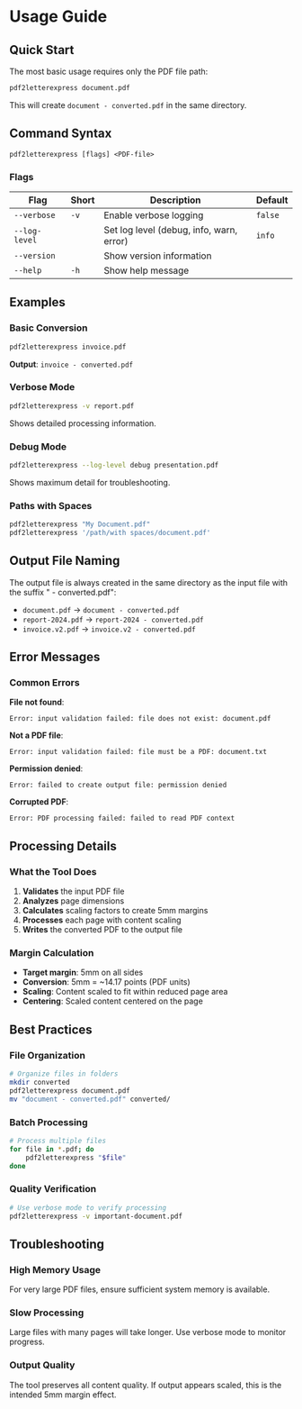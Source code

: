# Usage Guide

## Quick Start

The most basic usage requires only the PDF file path:

```bash
pdf2letterexpress document.pdf
```

This will create `document - converted.pdf` in the same directory.

## Command Syntax

```
pdf2letterexpress [flags] <PDF-file>
```

### Flags

| Flag          | Short | Description                              | Default |
| ------------- | ----- | ---------------------------------------- | ------- |
| `--verbose`   | `-v`  | Enable verbose logging                   | `false` |
| `--log-level` |       | Set log level (debug, info, warn, error) | `info`  |
| `--version`   |       | Show version information                 |         |
| `--help`      | `-h`  | Show help message                        |         |

## Examples

### Basic Conversion

```bash
pdf2letterexpress invoice.pdf
```

**Output**: `invoice - converted.pdf`

### Verbose Mode

```bash
pdf2letterexpress -v report.pdf
```

Shows detailed processing information.

### Debug Mode

```bash
pdf2letterexpress --log-level debug presentation.pdf
```

Shows maximum detail for troubleshooting.

### Paths with Spaces

```bash
pdf2letterexpress "My Document.pdf"
pdf2letterexpress '/path/with spaces/document.pdf'
```

## Output File Naming

The output file is always created in the same directory as the input file with the suffix " - converted.pdf":

- `document.pdf` → `document - converted.pdf`
- `report-2024.pdf` → `report-2024 - converted.pdf`
- `invoice.v2.pdf` → `invoice.v2 - converted.pdf`

## Error Messages

### Common Errors

**File not found**:

```
Error: input validation failed: file does not exist: document.pdf
```

**Not a PDF file**:

```
Error: input validation failed: file must be a PDF: document.txt
```

**Permission denied**:

```
Error: failed to create output file: permission denied
```

**Corrupted PDF**:

```
Error: PDF processing failed: failed to read PDF context
```

## Processing Details

### What the Tool Does

1. **Validates** the input PDF file
1. **Analyzes** page dimensions
1. **Calculates** scaling factors to create 5mm margins
1. **Processes** each page with content scaling
1. **Writes** the converted PDF to the output file

### Margin Calculation

- **Target margin**: 5mm on all sides
- **Conversion**: 5mm = ~14.17 points (PDF units)
- **Scaling**: Content scaled to fit within reduced page area
- **Centering**: Scaled content centered on the page

## Best Practices

### File Organization

```bash
# Organize files in folders
mkdir converted
pdf2letterexpress document.pdf
mv "document - converted.pdf" converted/
```

### Batch Processing

```bash
# Process multiple files
for file in *.pdf; do
    pdf2letterexpress "$file"
done
```

### Quality Verification

```bash
# Use verbose mode to verify processing
pdf2letterexpress -v important-document.pdf
```

## Troubleshooting

### High Memory Usage

For very large PDF files, ensure sufficient system memory is available.

### Slow Processing

Large files with many pages will take longer. Use verbose mode to monitor progress.

### Output Quality

The tool preserves all content quality. If output appears scaled, this is the intended 5mm margin effect.